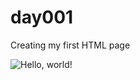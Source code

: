 # day001
Creating my first HTML page

![Hello, world!](https://github.com/ca024/images/tree/main/day001)
